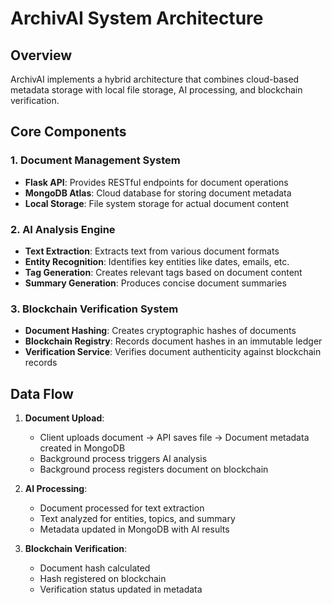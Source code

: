 # ArchivAI System Architecture

## Overview

ArchivAI implements a hybrid architecture that combines cloud-based metadata storage with local file storage, AI processing, and blockchain verification.

## Core Components

### 1. Document Management System
- **Flask API**: Provides RESTful endpoints for document operations
- **MongoDB Atlas**: Cloud database for storing document metadata
- **Local Storage**: File system storage for actual document content

### 2. AI Analysis Engine
- **Text Extraction**: Extracts text from various document formats
- **Entity Recognition**: Identifies key entities like dates, emails, etc.
- **Tag Generation**: Creates relevant tags based on document content
- **Summary Generation**: Produces concise document summaries

### 3. Blockchain Verification System
- **Document Hashing**: Creates cryptographic hashes of documents
- **Blockchain Registry**: Records document hashes in an immutable ledger
- **Verification Service**: Verifies document authenticity against blockchain records

## Data Flow

1. **Document Upload**:
   - Client uploads document → API saves file → Document metadata created in MongoDB
   - Background process triggers AI analysis
   - Background process registers document on blockchain

2. **AI Processing**:
   - Document processed for text extraction
   - Text analyzed for entities, topics, and summary
   - Metadata updated in MongoDB with AI results

3. **Blockchain Verification**:
   - Document hash calculated
   - Hash registered on blockchain
   - Verification status updated in metadata